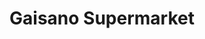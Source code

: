 ---
title: "Gaisano Supermarket"
url: /cagayan-de-oro-city/gaisano-supermarket/
shop: Supermarkt
---
